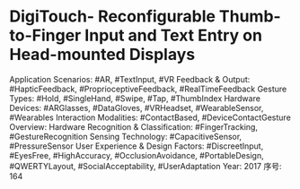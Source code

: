 # DigiTouch- Reconfigurable Thumb-to-Finger Input and Text Entry on Head-mounted Displays

Application Scenarios: #AR, #TextInput, #VR
Feedback & Output: #HapticFeedback, #ProprioceptiveFeedback, #RealTimeFeedback
Gesture Types: #Hold, #SingleHand, #Swipe, #Tap, #ThumbIndex
Hardware Devices: #ARGlasses, #DataGloves, #VRHeadset, #WearableSensor, #Wearables
Interaction Modalities: #ContactBased, #DeviceContactGesture
Overview: Hardware
Recognition & Classification: #FingerTracking, #GestureRecognition
Sensing Technology: #CapacitiveSensor, #PressureSensor
User Experience & Design Factors: #DiscreetInput, #EyesFree, #HighAccuracy, #OcclusionAvoidance, #PortableDesign, #QWERTYLayout, #SocialAcceptability, #UserAdaptation
Year: 2017
序号: 164
